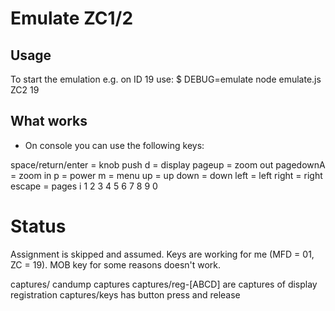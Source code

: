 # Emulate ZC1/2

## Usage

To start the emulation e.g. on ID 19 use:
$ DEBUG=emulate node emulate.js ZC2 19

## What works
 - On console you can use the following keys:

space/return/enter = knob push
d = display
pageup = zoom out
pagedownA = zoom in
p = power
m = menu
up = up
down = down 
left = left
right = right
escape = pages
i
1
2
3
4
5
6
7
8
9
0

# Status
Assignment is skipped and assumed. Keys are working for me (MFD = 01, ZC = 19).
MOB key for some reasons doesn't work.


captures/ candump captures
captures/reg-[ABCD] are captures of display registration
captures/keys has button press and release
